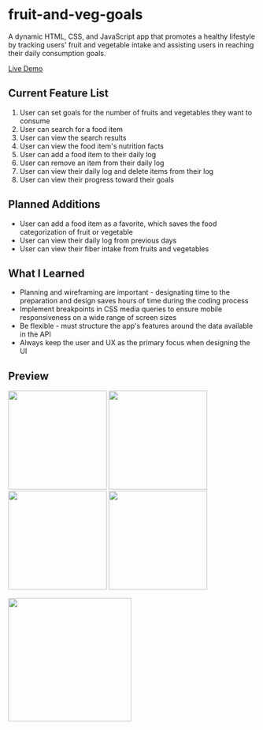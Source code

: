 # fruit-and-veg-goals

A dynamic HTML, CSS, and JavaScript app that promotes a healthy lifestyle by tracking users' fruit and vegetable intake and assisting users in reaching their daily consumption goals.

[Live Demo](https://angelsleung.github.io/fruit-and-veg-goals/)

## Current Feature List
1. User can set goals for the number of fruits and vegetables they want to consume
2. User can search for a food item
3. User can view the search results
4. User can view the food item's nutrition facts
5. User can add a food item to their daily log
6. User can remove an item from their daily log
7. User can view their daily log and delete items from their log
8. User can view their progress toward their goals

## Planned Additions
* User can add a food item as a favorite, which saves the food categorization of fruit or vegetable
* User can view their daily log from previous days
* User can view their fiber intake from fruits and vegetables

## What I Learned
* Planning and wireframing are important - designating time to the preparation and design saves hours of time during the coding process
* Implement breakpoints in CSS media queries to ensure mobile responsiveness on a wide range of screen sizes
* Be flexible - must structure the app's features around the data available in the API
* Always keep the user and UX as the primary focus when designing the UI

## Preview
<img src="https://user-images.githubusercontent.com/65578254/116644404-1ae60400-a928-11eb-8d08-0caec2d0a701.png" width="200px"> <img src="https://user-images.githubusercontent.com/65578254/116644422-29342000-a928-11eb-8615-ed265baab773.png" width="200px"> <img src="https://user-images.githubusercontent.com/65578254/116644459-41a43a80-a928-11eb-868b-50c8465d6858.png" width="200px"> <img src="https://user-images.githubusercontent.com/65578254/116644493-5f719f80-a928-11eb-9d73-24615f950a4b.png" width="200px">

<img src="https://user-images.githubusercontent.com/65578254/116644032-2c7adc00-a927-11eb-9143-5a0aa5f42c65.gif" width="250px">

